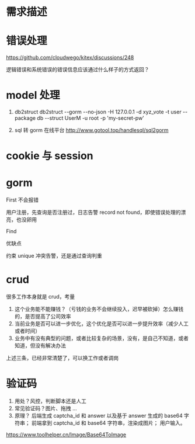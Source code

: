 


# 需求描述



# 错误处理
https://github.com/cloudwego/kitex/discussions/248

逻辑错误和系统错误的错误信息应该通过什么样子的方式返回？



# model 处理
1. db2struct
db2struct --gorm --no-json -H 127.0.0.1 -d xyz_vote -t user --package db --struct UserM -u root -p 'my-secret-pw'

2. sql 转 gorm 在线平台
http://www.gotool.top/handlesql/sql2gorm



# cookie 与 session


# gorm

First 不会报错

用户注册，先查询是否注册过，日志告警 record not found，即使错误处理的漂亮，也没卵用

Find 

优缺点


约束 unique 冲突告警，还是通过查询判重


# crud

很多工作本身就是 crud，考量
1. 这个业务能不能赚钱？（亏钱的业务不会继续投入，迟早被砍掉）怎么赚钱的，是否提高了公司效率
2. 当前业务是否可以进一步优化，这个优化是否可以进一步提升效率（减少人工或者时间）
3. 业务中有没有典型的问题，或者比较复杂的场景，没有，是自己不知道，或者知道，但没有解决办法

上述三条，已经非常清楚了，可以换工作或者调岗



# 验证码

1. 用处？风控，判断脚本还是人工
2. 常见验证码？图片、拖拽 ...
3. 原理？
后端生成 captcha_id 和 answer 以及基于 answer 生成的 base64 字符串；
前端拿到 captcha_id 和 base64 字符串，渲染成图片；
用户输入。


https://www.toolhelper.cn/Image/Base64ToImage